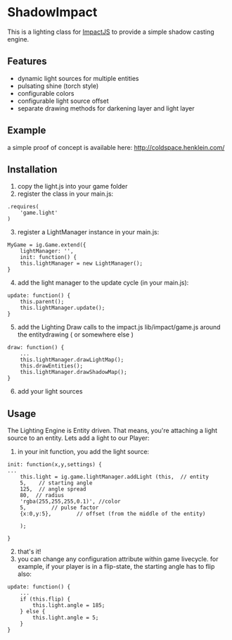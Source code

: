 ShadowImpact
============

This is a lighting class for  [ImpactJS](http://www.impactjs.com) to provide a simple shadow casting engine.

Features
--------

 * dynamic light sources for multiple entities
 * pulsating shine (torch style)
 * configurable colors
 * configurable light source offset
 * separate drawing methods for darkening layer and light layer 


Example
-------

a simple proof of concept is available here:
http://coldspace.henklein.com/


Installation
------------
1. copy the light.js into your game folder
2. register the class in your main.js:
```
.requires(
	'game.light'
)
```

3. register a LightManager instance in your main.js:
```
MyGame = ig.Game.extend({
	lightManager: '',
	init: function() {
	this.lightManager = new LightManager();
}
```

4. add the light manager to the update cycle (in your main.js):
```
update: function() {
	this.parent();
	this.lightManager.update();
}
```

5. add the Lighting Draw calls to the impact.js lib/impact/game.js around the entitydrawing ( or somewhere else )
```
draw: function() {
	...
	this.lightManager.drawLightMap();
	this.drawEntities();
 	this.lightManager.drawShadowMap();
}
```

6. add your light sources


Usage
-----

The Lighting Engine is Entity driven. That means, you're attaching a light source to an entity.
Lets add a light to our Player:

1. in your init function, you add the light source:

```
init: function(x,y,settings) {
...
	this.light = ig.game.lightManager.addLight (this,  // entity
 	5, 	  // starting angle
	125,  // angle spread
	80,  // radius
	'rgba(255,255,255,0.1)', //color
	5,  	  // pulse factor
	{x:0,y:5},  	  // offset (from the middle of the entity)

	);

}
```

2. that's it! 
3. you can change any configuration attribute within game livecycle.
  for example, if your player is in a flip-state, the starting angle has to flip also:

```
update: function() {
	...
	if (this.flip) {
		this.light.angle = 185;
	} else {
		this.light.angle = 5;
	}
}
```